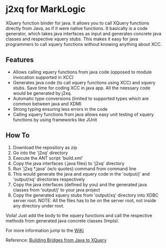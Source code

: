 j2xq for MarkLogic
==================

XQuery function binder for java. It allows you to call XQuery functions directly from Java, as if it were native functions.
It basically is a code generator, which takes java interfaces as input and generates concrete java classes and respective xquery stubs. This makes it easy for java programmers to call xquery functions without knowing anything about XCC. 

Features
--------
* Allows calling xquery functions from java code (opposed to module invocation supported in XCC)
* Generates java code (to call xquery functions using XCC) and xquery stubs. Save time for coding XCC in java app. All the neessary code would be generated by j2xq.
* Automatic type conversions (limited to supported types which are common between java and XDM)
* Strong typing ensuring less errors in the code
* Calling xquery functions from java allows easy unit testing of xquery functions by using frameworks like JUnit

How To
------

1. Download the repository as zip
2. Go into the 'j2xq' directory
3. Execute the ANT script 'build.xml'
4. Copy the java interfaces (.java files) to 'j2xq' directory
5. Run 'j2xq *.java' (w/o quotes) command from command line 
6. This would generate the java and xquery code in the 'output/j' and 'output/xq' directories respectively
7. Copy the java interfaces (defined by you) and the generated java classes from 'output/j' to your java project
8. Copy the generated xquery stubs from 'output/xq' directory into XDBC server root. NOTE: All the files has to be on the server root, not inside any directory under root.

Voila! Just add the body to the xquery functions and call the respective methods from generated java concrete classes (Impls).

For more information jump to the [WiKi](https://github.com/soumadri/j2xq/wiki)

Reference:
[Building Bridges from Java to XQuery](http://www.xmlprague.cz/2012/files/xmlprague-2012-proceedings.pdf#page=197)